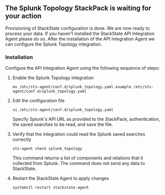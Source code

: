 ## The Splunk Topology StackPack is waiting for your action

Provisioning of StackState configuration is done. We are now ready to process your data. If you haven't installed the StackState API Integration Agent please do so. After the installation of the API Integration Agent  we can configure the Splunk Topology integration.
 
### Installation

Configure the API Integration Agent using the following sequence of steps:

1. Enable the Splunk Topology integration

    ```
    mv /etc/sts-agent/conf.d/splunk_topology.yaml.example /etc/sts-agent/conf.d/splunk_topology.yaml
    ```
2. Edit the configuration file

    ```
    vi /etc/sts-agent/conf.d/splunk_topology.yaml
    ```
  
    Specify Splunk's API URL as provided to the StackPack, authentication, the saved searches to be read, and save the file.
    
    

3. Verify that the integration could read the Splunk saved searches correctly 

    ```
    sts-agent check splunk_topology
    ```

    This command returns a list of components and relations that it collected from Splunk. The command does not send any data to StackState.

4. Restart the StackState Agent to apply changes

    ```
    systemctl restart stackstate-agent
    ```
